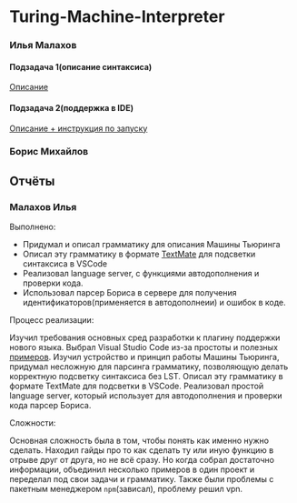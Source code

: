 # Turing-Machine-Interpreter

### Илья Малахов

#### Подзадача 1(описание синтаксиса)

[Описание](https://github.com/ilma4/fl-2022-hse-win/blob/85ee79bfa7aa794093a8373cef35ccac47dc4b62/Description/description.md )


#### Подзадача 2(поддержка в IDE)

[Описание + инструкция по запуску](https://github.com/ilma4/fl-2022-hse-win/blob/dff493331012080932e3d6dc55d5fbaa034fd936/VSCode-extension/README.md)

### Борис Михайлов



## Отчёты



### Малахов Илья

Выполнено:

* Придумал и описал грамматику для описания Машины Тьюринга
* Описал эту грамматику в формате [TextMate](https://macromates.com/manual/en/language_grammars) для подсветки синтаксиса в VSCode
* Реализовал language server, с функциями автодополнения и проверки кода.
* Использовал парсер Бориса в сервере для получения идентификаторов(применяется в автодополнеии) и ошибок в коде.

Процесс реализации:

Изучил требования основных сред разработки к плагину поддержки нового языка. Выбрал Visual Studio Code из-за простоты и полезных [примеров](https://github.com/microsoft/vscode-extension-samples). Изучил устройство и принцип работы Машины Тьюринга, придумал несложную для парсинга грамматику, позволяющую делать корректную подсветку синтаксиса без LST. Описал эту грамматику в формате TextMate для подсветки в VSCode. Реализовал простой language server, который использует для автодополнения и проверки кода парсер Бориса.

Сложности:

Основная сложность была в том, чтобы понять как именно нужно сделать. Находил гайды про то как сделать ту или иную функцию в отрыве друг от друга, но не всё сразу. Но когда собрал достаточно информации, объединил несколько примеров в один проект и переделал под свои задачи и грамматику. Также были проблемы с пакетным менеджером `npm`(зависал), проблему решил vpn.
